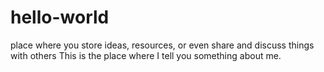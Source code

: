 # hello-world
place where you store ideas, resources, or even share and discuss things with others
This is the place where I tell you something about me.

